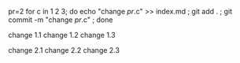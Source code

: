 pr=2
for c in 1 2 3; do echo "change $pr.$c" >> index.md ; git add . ; git commit -m "change $pr.$c" ; done


change 1.1
change 1.2
change 1.3

change 2.1
change 2.2
change 2.3
